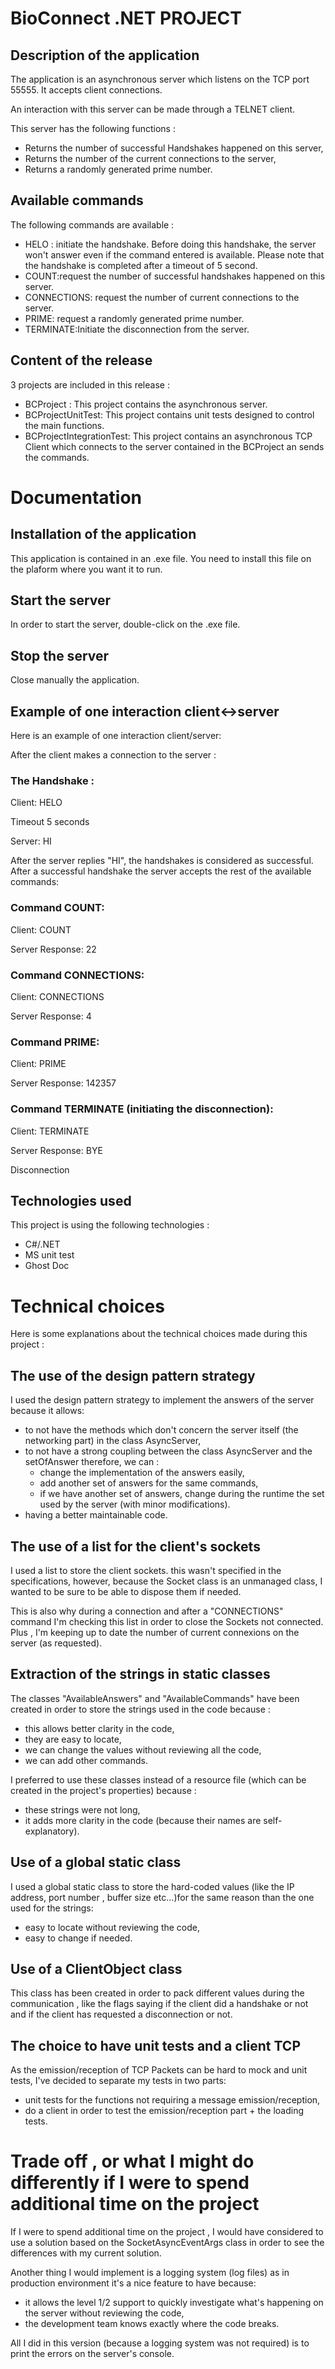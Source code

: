 # BioConnect .NET PROJECT

## Description of the application

The application is an asynchronous server which listens on the TCP port 55555. It accepts client connections.

An interaction with this server can be made through a TELNET client. 

This server has the following functions :
* Returns the number of successful Handshakes happened on this server,
* Returns the number of the current connections to the server,
* Returns a randomly generated prime number.

## Available commands

The following commands are available :

* HELO : initiate the handshake. Before doing this handshake, the server won't answer even if the command entered is available. Please note that the handshake is completed after a timeout of 5 second.
* COUNT:request the number of successful handshakes happened on this server.
* CONNECTIONS: request the number of current connections to the server.
* PRIME: request a randomly generated prime number.
* TERMINATE:Initiate the disconnection from the server. 

## Content of the release

3 projects are included in this release :

* BCProject : This project contains the asynchronous server.
* BCProjectUnitTest: This project contains unit tests designed to control the main functions.
* BCProjectIntegrationTest: This project contains an asynchronous TCP Client which connects to the server contained in the BCProject an sends the commands.

# Documentation

## Installation of the application

This application is contained in an .exe file. You need to install this file on the plaform where you want it to run.

## Start the server

In order to start the server, double-click on the .exe file.

## Stop the server

Close manually the application.

## Example of one interaction client<->server

Here is an example of one interaction client/server:

After the client makes a connection to the server :

### The Handshake :

Client: HELO

Timeout 5 seconds

Server: HI
 
After the server replies "HI", the handshakes is considered as successful.
After a successful handshake the server accepts the rest of the available commands:

### Command COUNT:

Client: COUNT

Server Response: 22 

### Command CONNECTIONS:

Client: CONNECTIONS

Server Response: 4

### Command PRIME:

Client: PRIME

Server Response: 142357

### Command TERMINATE (initiating the disconnection):

Client: TERMINATE

Server Response: BYE

Disconnection

## Technologies used

This project is using the following technologies : 

* C#/.NET
* MS unit test
* Ghost Doc

# Technical choices

Here is some explanations about the technical choices made during this project :

## The use of the design pattern strategy

I used the design pattern strategy to implement the answers of the server because it allows:
* to not have the methods which don't concern the server itself (the networking part) in the class AsyncServer,
* to not have a strong coupling between the class AsyncServer and the setOfAnswer therefore, we can :
	* change the implementation of the answers easily, 
	* add another set of answers for the same commands,
	* if we have another set of answers, change during the runtime the set used by the server (with minor modifications).
* having a better maintainable code.

## The use of a list for the client's sockets

I used a list to store the client sockets. this wasn't specified in the specifications, however, because the Socket class is an unmanaged class, I wanted to be sure to be able to dispose them if needed.

This is also why during a connection and after a "CONNECTIONS" command I'm checking this list in order to close the Sockets not connected. Plus , I'm keeping up to date the number of current connexions on the server (as requested).

## Extraction of the strings in static classes

The classes "AvailableAnswers" and "AvailableCommands" have been created in order to store the strings used in the code because :
 
* this allows better clarity in the code, 
* they are easy to locate,
* we can change the values without reviewing all the code,
* we can add other commands.

 I preferred to use these classes instead of a resource file (which can be created in the project's properties) because :
* these strings were not long,
* it adds more clarity in the code (because their names are self-explanatory).

## Use of a global static class

I used a global static class to store the hard-coded values (like the IP address, port number , buffer size etc...)for the same reason than the one used for the strings:
* easy to locate without reviewing the code,
* easy to change if needed.

## Use of a ClientObject class

This class has been created in order to pack different values during the communication , like the flags saying if the client did a handshake or not and if the client has requested a disconnection or not.

## The choice to have unit tests and a client TCP

As the emission/reception of TCP Packets can be hard to mock and unit tests, I've decided to separate my tests in two parts:
* unit tests for the functions not requiring a message emission/reception,
* do a client in order to test the emission/reception part + the loading tests.

# Trade off , or what I might do differently if I were to spend additional time on the project

If I were to spend additional time on the project , I would have considered to use a solution based on the SocketAsyncEventArgs class in order to see the differences with my current solution.

Another thing I would implement is a logging system (log files) as in production environment it's a nice feature to have because:
* it allows the level 1/2 support to quickly investigate what's happening on the server without reviewing the code,
* the development team knows exactly where the code breaks.

All I did in this version (because a logging system was not required) is to print the errors on the server's console.